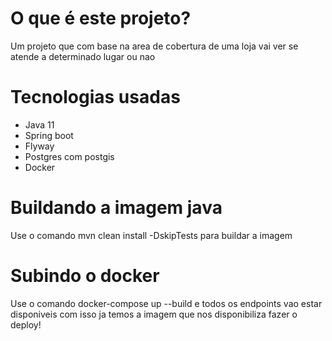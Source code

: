 # O que é este projeto?

Um projeto que com base na area de cobertura de uma loja vai ver se atende a determinado lugar ou nao 


# Tecnologias usadas 
- Java 11
- Spring boot
- Flyway
- Postgres com postgis
- Docker

# Buildando a imagem java

Use o comando mvn clean install -DskipTests para buildar a imagem 

# Subindo o docker

Use o comando docker-compose up --build e todos os endpoints vao estar disponiveis com isso ja temos a imagem que nos disponibiliza fazer o deploy! 
